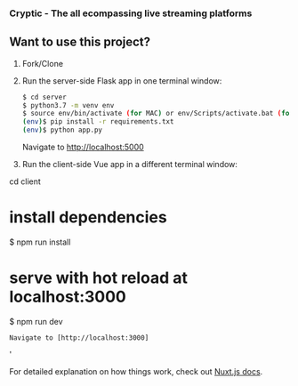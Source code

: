 ### Cryptic - The all ecompassing live streaming platforms
## Want to use this project?

1. Fork/Clone

1. Run the server-side Flask app in one terminal window:

    ```sh
    $ cd server
    $ python3.7 -m venv env
    $ source env/bin/activate (for MAC) or env/Scripts/activate.bat (for windows)
    (env)$ pip install -r requirements.txt
    (env)$ python app.py
    ```

    Navigate to [http://localhost:5000](http://localhost:5000)

1. Run the client-side Vue app in a different terminal window:

cd client
# install dependencies
$ npm run install

# serve with hot reload at localhost:3000
$ npm run dev


    Navigate to [http://localhost:3000]
'

For detailed explanation on how things work, check out [Nuxt.js docs](https://nuxtjs.org).
